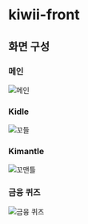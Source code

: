 # kiwii-front

## 화면 구성

### 메인
![메인](https://github.com/user-attachments/assets/af7790d4-365d-491c-a85e-b1ee6768aef4)

### Kidle
![꼬들](https://github.com/user-attachments/assets/14de2141-8b14-4bff-b587-7a7039a99ff0)

### Kimantle
![꼬맨틀](https://github.com/user-attachments/assets/3468bdcb-7b3b-4da3-9eb5-47a1c69e9f4b)

### 금융 퀴즈
![금융 퀴즈](https://github.com/user-attachments/assets/69d1e56f-aa67-4d5c-9dca-8fe8b3ac841e)
